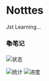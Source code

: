 # Notttes
Jst Learning...

### 📚笔记


![状态](https://img.shields.io/badge/📒笔记库-正常运行中-green)

![统计](https://img.shields.io/badge/⭐CTF笔记-5篇-blue)
![进度](https://img.shields.io/badge/🎯学习进度-进行中-yellow)